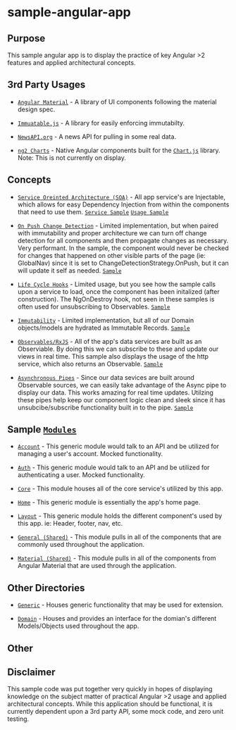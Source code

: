# sample-angular-app

## Purpose

This sample angular app is to display the practice of key Angular >2 features and applied architectural concepts.

## 3rd Party Usages

* [```Angular Material```](https://material.angular.io/) - A library of UI components following the material design spec.

* [```Immuatable.js```](https://facebook.github.io/immutable-js/) - A library for easily enforcing immutabilty.

* [```NewsAPI.org```](https://newsapi.org/) - A news API for pulling in some real data.

* [```ng2 Charts```](https://github.com/valor-software/ng2-charts) - Native Angular components built for the [```Chart.js```](https://www.chartjs.org/) library. Note: This is not currently on display.

## Concepts

* [```Service Oreinted Architecture (SOA)```](https://en.wikipedia.org/wiki/Service-oriented_architecture) - All app service's are Injectable, which allows for easy Dependency Injection from within the components that need to use them. [```Service Sample```](https://github.com/priskz/sample-angular-app/blob/master/app/angular/web/src/app/core/service/news.ts) [```Usage Sample```](https://github.com/priskz/sample-angular-app/blob/master/app/angular/web/src/app/home/home.component.ts)

* [```On Push Change Detection```](https://angular.io/api/core/ChangeDetectionStrategy) - Limited implementation, but when paired with immutability and proper architecture we can turn off change detection for all components and then propagate changes as necessary. Very performant. In the sample, the component would never be checked for changes that happened on other visible parts of the page (ie: GlobalNav) since it is set to ChangeDetectionStrategy.OnPush, but it can will update it self as needed. [```Sample```](https://github.com/priskz/sample-angular-app/blob/master/app/angular/web/src/app/account/details.component.ts) 

* [```Life Cycle Hooks```](https://angular.io/guide/lifecycle-hooks) - Limited usage, but you see how the sample calls upon a service to load, once the component has been initalized (after construction). The NgOnDestroy hook, not seen in these samples is often used for unsubscribing to Observables. [```Sample```](https://github.com/priskz/sample-angular-app/blob/master/app/angular/web/src/app/home/home.component.ts)

* [```Immutability```](https://en.wikipedia.org/wiki/Immutable_object) - Limited implementation, but all of our Domain objects/models are hydrated as Immutable Records. [```Sample```](https://github.com/priskz/sample-angular-app/blob/master/app/angular/web/src/app/domain/news.ts) 

* [```Observables/RxJS```](https://angular.io/guide/observables) - All of the app's data services are built as an Observiable. By doing this we can subscribe to these and update our views in real time. This sample also displays the usage of the http service, which also returns an Observable. [```Sample```](https://github.com/priskz/sample-angular-app/blob/master/app/angular/web/src/app/core/service/news.ts) 

* [```Asynchronous Pipes```](https://angular.io/guide/pipes#pure-and-impure-pipes) - Since our data sevices are built around Observable sources, we can easily take advantage of the Async pipe to display our data. This works amazing for real time updates. Utilzing these pipes help keep our component logic clean and sleek since it has unsubcibe/subscribe functionality built in to the pipe. [```Sample```](https://github.com/priskz/sample-angular-app/blob/master/app/angular/web/src/app/home/home.component.html) 

## Sample [```Modules```](https://angular.io/guide/ngmodules)

* [```Account```](https://github.com/priskz/sample-angular-app/tree/master/app/angular/web/src/app/account) - This generic module would talk to an API and be utilized for managing a user's account. Mocked functionality.

* [```Auth```](https://github.com/priskz/sample-angular-app/tree/master/app/angular/web/src/app/auth) - This generic module would talk to an API and be utilized for authenticating a user. Mocked functionality.

* [```Core```](https://github.com/priskz/sample-angular-app/tree/master/app/angular/web/src/app/core) - This module houses all of the core service's utilized by this app.

* [```Home```](https://github.com/priskz/sample-angular-app/tree/master/app/angular/web/src/app/home) - This generic module is essentially the app's home page.

* [```Layout```](https://github.com/priskz/sample-angular-app/tree/master/app/angular/web/src/app/layout) - This generic module holds the different component's used by this app. ie: Header, footer, nav, etc.

* [```General (Shared)```](https://github.com/priskz/sample-angular-app/tree/master/app/angular/web/src/app/shared) - This module pulls in all of the components that are commonly used throughout the application.

* [```Material (Shared)```](https://github.com/priskz/sample-angular-app/tree/master/app/angular/web/src/app/shared) - This module pulls in all of the components from Angular Material that are used through the application.

## Other Directories

* [```Generic```](https://github.com/priskz/sample-angular-app/tree/master/app/angular/web/src/app/generic) - Houses generic functionality that may be used for extension.

* [```Domain```](https://github.com/priskz/sample-angular-app/tree/master/app/angular/web/src/app/domain) - Houses and provides an interface for the domian's different Models/Objects used throughout the app.

## Other



## Disclaimer

This sample code was put together very quickly in hopes of displaying knowledge on the subject matter of practical Angular >2 usage and applied architectural concepts. While this application should be functional, it is currently dependent upon a 3rd party API, some mock code, and zero unit testing.